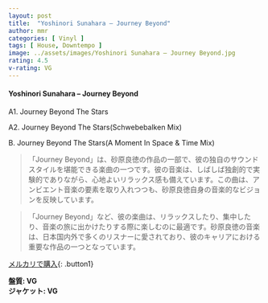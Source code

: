 ```yaml
---
layout: post
title:  "Yoshinori Sunahara – Journey Beyond"
author: mmr
categories: [ Vinyl ]
tags: [ House, Downtempo ]
image: ../assets/images/Yoshinori Sunahara – Journey Beyond.jpg
rating: 4.5
v-rating: VG
---
```


#### Yoshinori Sunahara – Journey Beyond


A1. Journey Beyond The Stars


A2. Journey Beyond The Stars(Schwebebalken Mix)


B. Journey Beyond The Stars(A Moment In Space & Time Mix)


> 「Journey Beyond」は、砂原良徳の作品の一部で、彼の独自のサウンドスタイルを堪能できる楽曲の一つです。彼の音楽は、しばしば独創的で実験的でありながら、心地よいリラックス感も備えています。この曲は、アンビエント音楽の要素を取り入れつつも、砂原良徳自身の音楽的なビジョンを反映しています。

> 「Journey Beyond」など、彼の楽曲は、リラックスしたり、集中したり、音楽の旅に出かけたりする際に楽しむのに最適です。砂原良徳の音楽は、日本国内外で多くのリスナーに愛されており、彼のキャリアにおける重要な作品の一つとなっています。


[メルカリで購入](https://jp.mercari.com/item/m82161248157){: .button1}


<div class="mt-4 mb-4 d-flex align-items-center">
<strong class="mr-1">盤質: VG</strong>
</div>
<div class="mt-4 mb-4 d-flex align-items-center">
<strong class="mr-1">ジャケット: VG</strong>
</div>